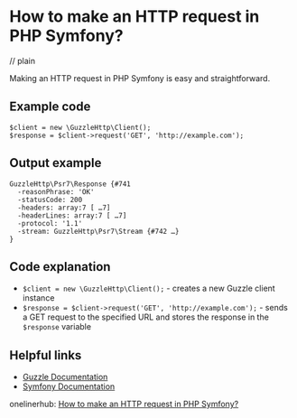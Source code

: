 # How to make an HTTP request in PHP Symfony?
// plain

Making an HTTP request in PHP Symfony is easy and straightforward.

## Example code

```
$client = new \GuzzleHttp\Client();
$response = $client->request('GET', 'http://example.com');
```

## Output example

```
GuzzleHttp\Psr7\Response {#741
  -reasonPhrase: 'OK'
  -statusCode: 200
  -headers: array:7 [ …7]
  -headerLines: array:7 [ …7]
  -protocol: '1.1'
  -stream: GuzzleHttp\Psr7\Stream {#742 …}
}
```

## Code explanation

- `$client = new \GuzzleHttp\Client();` - creates a new Guzzle client instance
- `$response = $client->request('GET', 'http://example.com');` - sends a GET request to the specified URL and stores the response in the `$response` variable

## Helpful links
- [Guzzle Documentation](http://docs.guzzlephp.org/en/stable/)
- [Symfony Documentation](https://symfony.com/doc/current/index.html)

onelinerhub: [How to make an HTTP request in PHP Symfony?](https://onelinerhub.com/php-symfony/how-to-make-an-http-request-in-php-symfony)